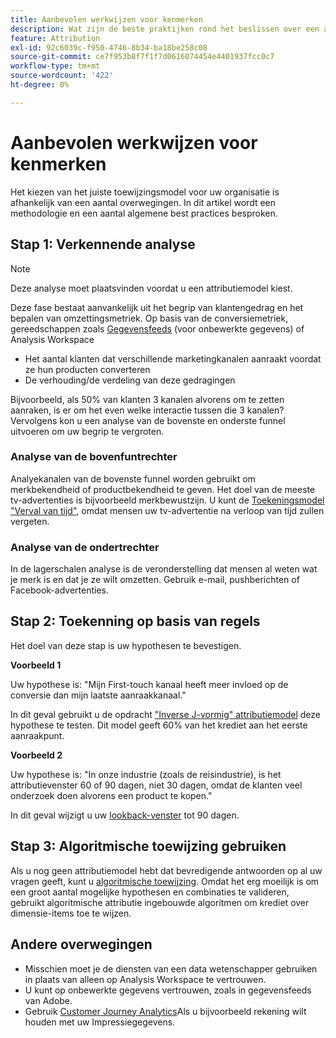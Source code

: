 ```yaml
---
title: Aanbevolen werkwijzen voor kenmerken
description: Wat zijn de beste praktijken rond het beslissen over een attributiemodel?
feature: Attribution
exl-id: 92c6039c-f950-4746-8b34-ba18be258c08
source-git-commit: ce7f953b8f7f1f7d0616074454e4401937fcc0c7
workflow-type: tm+mt
source-wordcount: '422'
ht-degree: 0%

---
```


# Aanbevolen werkwijzen voor kenmerken

Het kiezen van het juiste toewijzingsmodel voor uw organisatie is afhankelijk van een aantal overwegingen. In dit artikel wordt een methodologie en een aantal algemene best practices besproken.

## Stap 1: Verkennende analyse

>[!NOTE]
>Deze analyse moet plaatsvinden voordat u een attributiemodel kiest.

Deze fase bestaat aanvankelijk uit het begrip van klantengedrag en het bepalen van omzettingsmetriek. Op basis van de conversiemetriek, gereedschappen zoals [Gegevensfeeds](https://experienceleague.adobe.com/docs/analytics/export/analytics-data-feed/data-feed-overview.html?lang=nl-NL) (voor onbewerkte gegevens) of Analysis Workspace

* Het aantal klanten dat verschillende marketingkanalen aanraakt voordat ze hun producten converteren
* De verhouding/de verdeling van deze gedragingen

Bijvoorbeeld, als 50% van klanten 3 kanalen alvorens om te zetten aanraken, is er om het even welke interactie tussen die 3 kanalen?
Vervolgens kon u een analyse van de bovenste en onderste funnel uitvoeren om uw begrip te vergroten.

### Analyse van de bovenfuntrechter

Analyekanalen van de bovenste funnel worden gebruikt om merkbekendheid of productbekendheid te geven. Het doel van de meeste tv-advertenties is bijvoorbeeld merkbewustzijn. U kunt de [Toekeningsmodel &quot;Verval van tijd&quot;](/help/analyze/analysis-workspace/attribution/models.md), omdat mensen uw tv-advertentie na verloop van tijd zullen vergeten.

### Analyse van de ondertrechter

In de lagerschalen analyse is de veronderstelling dat mensen al weten wat je merk is en dat je ze wilt omzetten. Gebruik e-mail, pushberichten of Facebook-advertenties.

## Stap 2: Toekenning op basis van regels

Het doel van deze stap is uw hypothesen te bevestigen.

**Voorbeeld 1**

Uw hypothese is: &quot;Mijn First-touch kanaal heeft meer invloed op de conversie dan mijn laatste aanraakkanaal.&quot;

In dit geval gebruikt u de opdracht [&quot;Inverse J-vormig&quot; attributiemodel](/help/analyze/analysis-workspace/attribution/models.md) deze hypothese te testen. Dit model geeft 60% van het krediet aan het eerste aanraakpunt.

**Voorbeeld 2**

Uw hypothese is: &quot;In onze industrie (zoals de reisindustrie), is het attributievenster 60 of 90 dagen, niet 30 dagen, omdat de klanten veel onderzoek doen alvorens een product te kopen.&quot;

In dit geval wijzigt u uw [lookback-venster](https://experienceleague.adobe.com/docs/analytics/analyze/analysis-workspace/attribution/models.html?lang=nl-NL#lookback-windows) tot 90 dagen.

## Stap 3: Algoritmische toewijzing gebruiken

Als u nog geen attributiemodel hebt dat bevredigende antwoorden op al uw vragen geeft, kunt u [algoritmische toewijzing](/help/analyze/analysis-workspace/attribution/algorithmic.md). Omdat het erg moeilijk is om een groot aantal mogelijke hypothesen en combinaties te valideren, gebruikt algoritmische attributie ingebouwde algoritmen om krediet over dimensie-items toe te wijzen.

## Andere overwegingen

* Misschien moet je de diensten van een data wetenschapper gebruiken in plaats van alleen op Analysis Workspace te vertrouwen.
* U kunt op onbewerkte gegevens vertrouwen, zoals in gegevensfeeds van Adobe.
* Gebruik [Customer Journey Analytics](https://experienceleague.adobe.com/docs/analytics-platform/using/cja-overview/cja-overview.html?lang=nl-NL)Als u bijvoorbeeld rekening wilt houden met uw Impressiegegevens.
